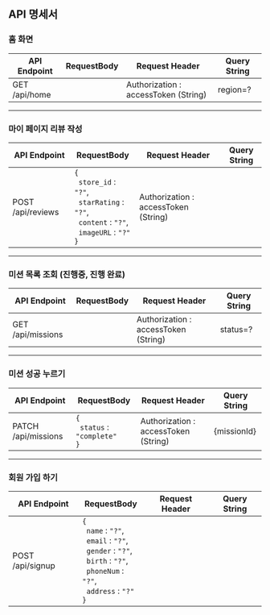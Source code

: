 ## API 명세서

### 홈 화면

| API Endpoint | RequestBody | Request Header | Query String |
| --- | --- | --- | --- |
| GET /api/home |  | Authorization : accessToken (String) | region=? |

---

### 마이 페이지 리뷰 작성

| API Endpoint | RequestBody | Request Header | Query String |
| --- | --- | --- | --- |
| POST /api/reviews | `{`<br>&nbsp;&nbsp;`store_id` : `"?"`,<br>&nbsp;&nbsp;`starRating` : `"?"`,<br>&nbsp;&nbsp;`content` : `"?"`,<br>&nbsp;&nbsp;`imageURL` : `"?"`<br>`}` | Authorization : accessToken (String) |  |

---

### 미션 목록 조회 (진행중, 진행 완료)

| API Endpoint | RequestBody | Request Header | Query String |
| --- | --- | --- | --- |
| GET /api/missions |  | Authorization : accessToken (String) | status=? |

---

### 미션 성공 누르기

| API Endpoint | RequestBody | Request Header | Query String |
| --- | --- | --- | --- |
| PATCH /api/missions | `{`<br>&nbsp;&nbsp;`status` : `"complete"`<br>`}` | Authorization : accessToken (String) | {missionId} |

---

### 회원 가입 하기

| API Endpoint | RequestBody | Request Header | Query String |
| --- | --- | --- | --- |
| POST /api/signup | `{`<br>&nbsp;&nbsp;`name` : `"?"`,<br>&nbsp;&nbsp;`email` : `"?"`,<br>&nbsp;&nbsp;`gender` : `"?"`,<br>&nbsp;&nbsp;`birth` : `"?"`,<br>&nbsp;&nbsp;`phoneNum` : `"?"`,<br>&nbsp;&nbsp;`address` : `"?"`<br>`}` |  |  |